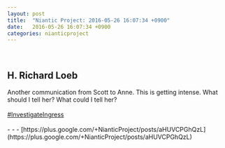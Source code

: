 ```yaml
---
layout: post
title:  "Niantic Project: 2016-05-26 16:07:34 +0900"
date:   2016-05-26 16:07:34 +0900
categories: nianticproject
---
```

<div class="shared"><br /><h2>H. Richard Loeb</h2>Another communication from Scott to Anne. This is getting intense. What should I tell her? What could I tell her?<br /><br /><a rel="nofollow" class="ot-hashtag" href="https://plus.google.com/s/%23InvestigateIngress">#InvestigateIngress</a><br /><br /></div>
- - -
[https://plus.google.com/+NianticProject/posts/aHUVCPGhQzL](https://plus.google.com/+NianticProject/posts/aHUVCPGhQzL)
